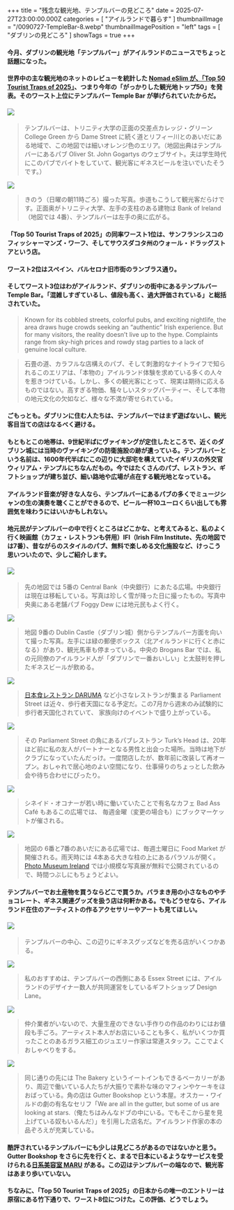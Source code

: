 +++
title = "残念な観光地、テンプルバーの見どころ"
date = 2025-07-27T23:00:00.000Z
categories = [ "アイルランドで暮らす" ]
thumbnailImage = "/0090727-TempleBar-8.webp"
thumbnailImagePosition = "left"
tags = [ "ダブリンの見どころ" ]
showTags = true
+++

#### 今月、ダブリンの観光地「テンプルバー」がアイルランドのニュースでちょっと話題になった。

<!--more-->

#### 世界中の主な観光地のネットのレビューを統計した [Nomad eSlim が、「Top 50 Tourist Traps of 2025」](https://www.getnomad.app/media-center/top-tourist-traps-2025)、つまり今年の「がっかりした観光地トップ50」を発表。そのワースト上位にテンプルバー Temple Bar が挙げられていたからだ。

#### ![](</0090727-Temple Bar Map.png>)

> テンプルバーは、トリニティ大学の正面の交差点カレッジ・グリーン College Green から Dame Street に続く道とリフィー川とのあいだにある地域で、この地図では細いオレンジ色のエリア。（地図出典はテンプルバーにあるパブ Oliver St. John Gogartys のウェブサイト。夫は学生時代にこのパブでバイトをしていて、観光客にギネスビールを注いでいたそうです。）

![](/0090727-TempleBar-13.webp)

> きのう（日曜の朝11時ごろ）撮った写真。歩道もこうして観光客だらけです。正面奥がトリニティ大学、左手の支柱のある建物は Bank of Ireland（地図では 4番）、テンプルバーは左手の奥に広がる。

#### 「Top 50 Tourist Traps of 2025」の同率ワースト1位は、サンフランシスコのフィッシャーマンズ・ワーフ、そしてサウスダコタ州のウォール・ドラッグストアという店。

#### ワースト2位はスペイン、バルセロナ旧市街のランブラス通り。

#### そしてワースト3位はわがアイルランド、ダブリンの街中にあるテンプルバー Temple Bar。「混雑しすぎているし、値段も高く、過大評価されている」と総括されていた。

> Known for its cobbled streets, colorful pubs, and exciting nightlife, the area draws huge crowds seeking an “authentic” Irish experience. But for many visitors, the reality doesn’t live up to the hype. Complaints range from sky-high prices and rowdy stag parties to a lack of genuine local culture. 

> 石畳の道、カラフルな店構えのパブ、そして刺激的なナイトライフで知られるこのエリアは、「本物の」アイルランド体験を求めている多くの人々を惹きつけている。しかし、多くの観光客にとって、現実は期待に応えるものではない。高すぎる物価、騒々しいスタッグパーティー、そして本物の地元文化の欠如など、様々な不満が寄せられている。

#### ごもっとも。ダブリンに住む人たちは、テンプルバーではまず遊ばないし、観光客目当ての店はなるべく避ける。

#### もともとこの地帯は、9世紀半ばにヴァイキングが定住したところで、近くのダブリン城には当時のヴァイキングの防衛施設の跡が遺っている。テンプルバーという名前は、1600年代半ばにこの辺りに大邸宅を構えていたイギリスの外交官ウィリアム・テンプルにちなんだもの。今ではたくさんのパブ、レストラン、ギフトショップが建ち並び、細い路地や広場が点在する観光地となっている。

#### アイルランド音楽が好きな人なら、テンプルバーにあるパブの多くでミュージシャンの生の演奏を聴くことができるので、ビール一杯10ユーロくらい出しても雰囲気を味わうにはいいかもしれない。

#### 地元民がテンプルバーの中で行くところはどこかな、と考えてみると、私のよく行く映画館（カフェ・レストランも併用）IFI（Irish Film Institute、先の地図では7番）、昔ながらのスタイルのパブ、無料で楽しめる文化施設など、けっこう思いついたので、少しご紹介します。

#### ![](/0090727-TempleBar-12.webp)

> 先の地図では 5番の Central Bank（中央銀行）にあたる広場。中央銀行は現在は移転している。写真は珍しく雪が降った日に撮ったもの。写真中央奥にある老舗パブ Foggy Dew には地元民もよく行く。

![](/0090727-TempleBar-9.webp)

> 地図 9番の Dublin Castle（ダブリン城）側からテンプルバー方面を向いて撮った写真。左手には緑の郵便ボックス（北アイルランドに行くと赤になる）があり、観光馬車も停まっている。中央の Brogans Bar では、私の元同僚のアイルランド人が「ダブリンで一番おいしい」と太鼓判を押したギネスビールが飲める。

![](/0090727-TempleBar-11.webp)

> [日本食レストラン DARUMA](https://www.riastra.com/2023/02/batter-butter-%E3%82%A2%E3%82%A4%E3%83%AB%E3%83%A9%E3%83%B3%E3%83%89%E3%81%AE%E5%A4%A9%E3%81%B7%E3%82%89%E3%81%AE%E8%A1%A3%E3%81%AF%E3%83%90%E3%82%BF%E3%83%BC%E5%85%A5%E3%82%8A/) など小さなレストランが集まる Parliament Street は近々、歩行者天国になる予定だ。この7月から週末のみ試験的に歩行者天国化されていて、 家族向けのイベントで盛り上がっている。

![](/0090727-TempleBar-10.webp)

> その Parliament Street の角にあるパブレストラン Turk’s Head は、20年ほど前に私の友人がパートナーとなる男性と出会った場所。当時は地下がクラブになっていたんだっけ。一度閉店したが、数年前に改装して再オープン。おしゃれで居心地のよい空間になり、仕事帰りのちょっとした飲み会や待ち合わせにぴったり。

![](/0090727-TempleBar-8.webp)

> シネイド・オコナーが若い時に働いていたことで有名なカフェ Bad Ass Café もあるこの広場では、 毎週金曜（変更の場合も）にブックマーケットが催される。

![](/0090727-TempleBar-5.webp)

> 地図の 6番と7番のあいだにある広場では、毎週土曜日に Food Market が開催される。雨天時には 4本ある大きな柱の上にあるパラソルが開く。[Photo Museum Ireland](https://photomuseumireland.ie/) では小規模な写真展が無料で公開されているので、時間つぶしにもちょうどよい。

#### テンプルバーでお土産物を買うならどこで買うか。バラまき用の小さなものやチョコレート、ギネス関連グッズを扱う店は何軒かある。でもどうせなら、アイルランド在住のアーティストの作るアクセサリーやアートも見てほしい。

#### ![](/0090727-TempleBar-7.webp)

> テンプルバーの中心、この辺りにギネスグッズなどを売る店がいくつかある。

![](/0090727-TempleBar-4.webp)

> 私のおすすめは、テンプルバーの西側にある Essex Street には、アイルランドのデザイナー数人が共同運営をしているギフトショップ Design Lane。 

![](/0090727-TempleBar-1.webp)

> 仲介業者がいないので、大量生産のできない手作りの作品のわりにはお値段も手ごろ。アーティスト本人がお店にいることも多く、私がいくつか買ったことのあるガラス細工のジュエリー作家は常連スタッフ。ここでよくおしゃべりをする。

![](/0090727-TempleBar-3.webp)

> 同じ通りの先には The Bakery というイートインもできるベーカリーがあり、周辺で働いている人たちが大振りで素朴な味のマフィンやケーキをほおばっている。角の店は Gutter Bookshop という本屋。オスカー・ワイルドの劇の有名なセリフ「We are all in the gutter, but some of us are looking at stars.（俺たちはみんなドブの中にいる。でもそこから星を見上げている奴もいるんだ）」を引用した店名だ。アイルランド作家の本の品ぞろえが充実している。

#### 酷評されているテンプルバーにも少しは見どころがあるのではないかと思う。Gutter Bookshop をさらに先を行くと、まるで日本にいるようなサービスを受けられる[日系美容室 MARU](https://www.riastra.com/2022/11/%E4%BD%95%E3%82%82%E8%80%83%E3%81%88%E3%81%AA%E3%81%84%E6%99%82%E9%96%93%E3%81%A8%E3%83%AF%E3%83%B3%E3%82%AF%E3%83%83%E3%82%B7%E3%83%A7%E3%83%B3/) がある。この辺はテンプルバーの端なので、観光客はあまり歩いていない。

#### ちなみに、「Top 50 Tourist Traps of 2025」の日本からの唯一のエントリーは原宿にある竹下通りで、ワースト8位につけた。この評価、どうでしょう。
